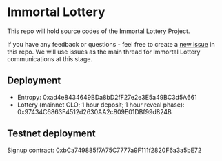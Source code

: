 # Immortal Lottery

This repo will hold source codes of the Immortal Lottery Project.

If you have any feedback or questions - feel free to create a [new issue](https://github.com/Dexaran/ImmortalLottery/issues/new) in this repo. We will use issues as the main thread for Immortal Lottery communications at this stage.

## Deployment

- Entropy: 0xad4e8434649BDa8bD2fF27e2e3E5a49BC3d5A661
- Lottery (mainnet CLO; 1 hour deposit; 1 hour reveal phase): 0x97434C6863F4512d2630AA2c809E01DBf99d824B


## Testnet deployment

Signup contract: 0xbCa749885f7A75C7777a9F111f2820F6a3a5bE72
